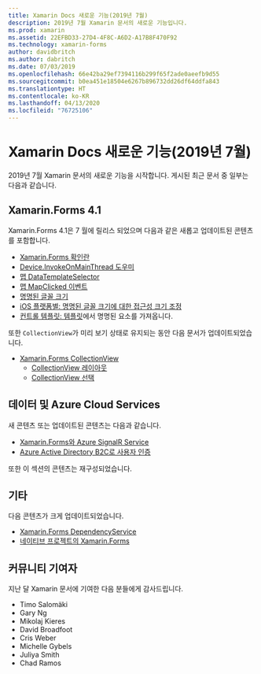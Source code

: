 ```yaml
---
title: Xamarin Docs 새로운 기능(2019년 7월)
description: 2019년 7월 Xamarin 문서의 새로운 기능입니다.
ms.prod: xamarin
ms.assetid: 22EFBD33-27D4-4F8C-A6D2-A17B8F470F92
ms.technology: xamarin-forms
author: davidbritch
ms.author: dabritch
ms.date: 07/03/2019
ms.openlocfilehash: 66e42ba29ef7394116b299f65f2ade0aeefb9d55
ms.sourcegitcommit: b0ea451e18504e6267b896732dd26df64ddfa843
ms.translationtype: HT
ms.contentlocale: ko-KR
ms.lasthandoff: 04/13/2020
ms.locfileid: "76725106"
---
```

# <a name="xamarin-docs-whats-new-july-2019"></a>Xamarin Docs 새로운 기능(2019년 7월)

2019년 7월 Xamarin 문서의 새로운 기능을 시작합니다. 게시된 최근 문서 중 일부는 다음과 같습니다.

## <a name="xamarinforms-41"></a>Xamarin.Forms 4.1

Xamarin.Forms 4.1은 7 월에 릴리스 되었으며 다음과 같은 새롭고 업데이트된 콘텐츠를 포함합니다.

- [Xamarin.Forms 확인란](~/xamarin-forms/user-interface/checkbox.md)
- [Device.InvokeOnMainThread 도우미](~/xamarin-forms/platform/device.md#interact-with-the-ui-from-background-threads)
- [맵 DataTemplateSelector](~/xamarin-forms/user-interface/map/pins.md#choose-item-appearance-at-runtime)
- [맵 MapClicked 이벤트](~/xamarin-forms/user-interface/map/map.md#map-clicks)
- [명명된 글꼴 크기](~/xamarin-forms/user-interface/text/fonts.md#named-font-sizes)
- [iOS 플랫폼별: 명명된 글꼴 크기에 대한 접근성 크기 조정](~/xamarin-forms/platform/ios/named-font-size-scaling.md)
- [컨트롤 템플릿: 템플릿](~/xamarin-forms/app-fundamentals/templates/control-template.md#get-a-named-element-from-a-template)에서 명명된 요소를 가져옵니다.

또한 `CollectionView`가 미리 보기 상태로 유지되는 동안 다음 문서가 업데이트되었습니다.

- [Xamarin.Forms CollectionView](~/xamarin-forms/user-interface/collectionview/index.md)
  - [CollectionView 레이아웃](~/xamarin-forms/user-interface/collectionview/layout.md)
  - [CollectionView 선택](~/xamarin-forms/user-interface/collectionview/selection.md)

## <a name="data--azure-cloud-services"></a>데이터 및 Azure Cloud Services

새 콘텐츠 또는 업데이트된 콘텐츠는 다음과 같습니다.

- [Xamarin.Forms와 Azure SignalR Service](https://docs.microsoft.com/xamarin/xamarin-forms/data-cloud/serverless/azure-signalr)
- [Azure Active Directory B2C로 사용자 인증](~/xamarin-forms/data-cloud/authentication/azure-ad-b2c.md)

또한 이 섹션의 콘텐츠는 재구성되었습니다.

## <a name="other"></a>기타

다음 콘텐츠가 크게 업데이트되었습니다.

- [Xamarin.Forms DependencyService](https://docs.microsoft.com/xamarin/xamarin-forms/app-fundamentals/dependency-service/)
- [네이티브 프로젝트의 Xamarin.Forms](https://docs.microsoft.com/xamarin/xamarin-forms/platform/native-forms)

## <a name="community-contributors"></a>커뮤니티 기여자

지난 달 Xamarin 문서에 기여한 다음 분들에게 감사드립니다.

- Timo Salomäki
- Gary Ng
- Mikolaj Kieres
- David Broadfoot
- Cris Weber
- Michelle Gybels
- Juliya Smith
- Chad Ramos
